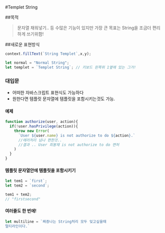 #Templet String

##목적
>문자열 채워넣기.. 등 수많은 기능이 있지만 가장 큰 목표는 String을 조금더 편리하게 쓰기위함!

##새로운 표현방식
```js
context.fillText(`String Templet`,x,y);

let normal = "Normal String";
let templet = `Templet String`; // 키보드 왼쪽위 1옆에 있는 그거!
```

### 대입문
- 어떠한 자바스크립트 표현식도 가능하다
- 원한다면 템플릿 문자열에 템플릿을 포함시키는것도 가능.
#### 예제
```js
function authorize(user, action){
  if(!user.hasPrivilege(action)){
    throw new Error(
      `User ${user.name} is not authorize to do ${action}.`
      //에러처리 넘나 편한것..
      //결과 .. User 최봉재 is not authorize to do 면허
    )
  }
}
```

#### 템플릿 문자열안에 템플릿을 포함시키기
```js
let tem1 = `first`;
let tem2 = `second`;

tem1 + tem2;
// "firstsecond"

```


#### 여러줄도 한 번에!
```js
let multiline = `짜증나는 String처리 모두 잊고싶을때
멀티라인이다.`
```
